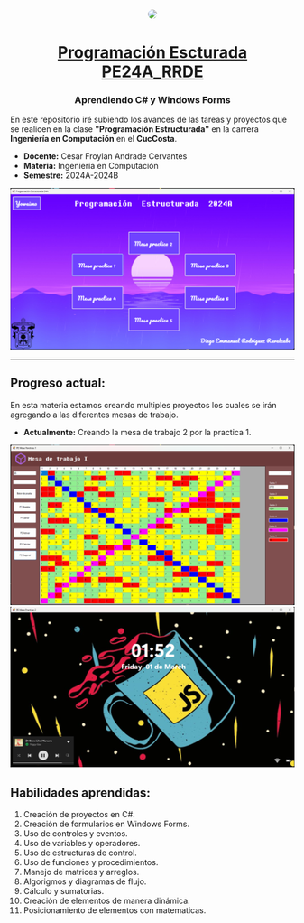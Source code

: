 <div align="center">

### <img src="https://github.com/MisterMikeDev.png" height="200px" style="border-radius: 9999px" />

# [Programación Escturada PE24A_RRDE](https://github.com/MisterMikeDev/PE24A_RRDE)

### Aprendiendo C# y Windows Forms

</div>

En este repositorio iré subiendo los avances de las tareas y proyectos que se realicen en la clase **"Programación Estructurada"** en la carrera **Ingeniería en Computación** en el **CucCosta**.

- **Docente:** Cesar Froylan Andrade Cervantes
- **Materia:** Ingeniería en Computación
- **Semestre:** 2024A-2024B

![Demo image](/public/DemoMain.png)

---

## Progreso actual:

En esta materia estamos creando multiples proyectos los cuales se irán agregando a las diferentes mesas de trabajo.

- **Actualmente:** Creando la mesa de trabajo 2 por la practica 1.

![Demo image](/public/DemoMesa1.png)
![Demo image](/public/DemoMesa2.png)

## Habilidades aprendidas:

1. Creación de proyectos en C#.
2. Creación de formularios en Windows Forms.
3. Uso de controles y eventos.
4. Uso de variables y operadores.
5. Uso de estructuras de control.
6. Uso de funciones y procedimientos.
7. Manejo de matrices y arreglos.
8. Algorigmos y diagramas de flujo.
9. Cálculo y sumatorias.
10. Creación de elementos de manera dinámica.
11. Posicionamiento de elementos con matematicas.
